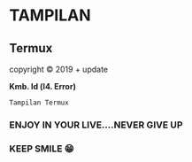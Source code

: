 # TAMPILAN

## Termux 

 copyright © 2019 + update

<b>Kmb. Id (l4. Error)</b>
```
Tampilan Termux
```
### ENJOY IN YOUR LIVE....NEVER GIVE UP
### KEEP SMILE 😁
